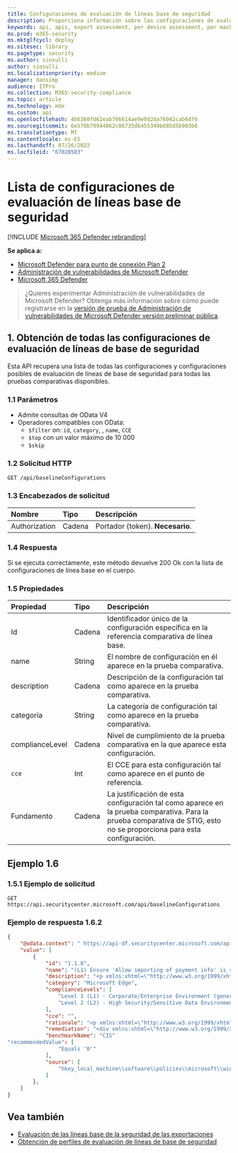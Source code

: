 ```yaml
---
title: Configuraciones de evaluación de líneas base de seguridad
description: Proporciona información sobre las configuraciones de evaluación de líneas base de seguridad que extraen datos "Administración de amenazas y vulnerabilidades". Hay diferentes llamadas API para obtener diferentes tipos de datos. En general, cada llamada API contiene los datos necesarios para los dispositivos de la organización.
keywords: api, apis, export assessment, per device assessment, per machine assessment, vulnerability assessment report, device vulnerability assessment, device vulnerability report, secure configuration assessment, secure configuration report, software vulnerabilities assessment, software vulnerability report, vulnerability report by machine,
ms.prod: m365-security
ms.mktglfcycl: deploy
ms.sitesec: library
ms.pagetype: security
ms.author: siosulli
author: siosulli
ms.localizationpriority: medium
manager: dansimp
audience: ITPro
ms.collection: M365-security-compliance
ms.topic: article
ms.technology: mde
ms.custom: api
ms.openlocfilehash: 4b6360fd62eab766614ae9e0d2da76042cab6df6
ms.sourcegitcommit: 6e570b79944862c86735db455349b685d5b903b6
ms.translationtype: MT
ms.contentlocale: es-ES
ms.lasthandoff: 07/26/2022
ms.locfileid: "67020503"
---
```

# <a name="list-security-baselines-assessment-configurations"></a>Lista de configuraciones de evaluación de líneas base de seguridad

[!INCLUDE [Microsoft 365 Defender rebranding](../../includes/microsoft-defender.md)]

**Se aplica a:**

- [Microsoft Defender para punto de conexión Plan 2](https://go.microsoft.com/fwlink/?linkid=2154037)
- [Administración de vulnerabilidades de Microsoft Defender](../defender-vulnerability-management/index.yml)
- [Microsoft 365 Defender](https://go.microsoft.com/fwlink/?linkid=2118804)

> ¿Quieres experimentar Administración de vulnerabilidades de Microsoft Defender? Obtenga más información sobre cómo puede registrarse en la [versión de prueba de Administración de vulnerabilidades de Microsoft Defender versión preliminar pública](../defender-vulnerability-management/get-defender-vulnerability-management.md).

## <a name="1-get-all-security-baselines-assessment-configurations"></a>1. Obtención de todas las configuraciones de evaluación de líneas de base de seguridad

Esta API recupera una lista de todas las configuraciones y configuraciones posibles de evaluación de líneas de base de seguridad para todas las pruebas comparativas disponibles.

### <a name="11-parameters"></a>1.1 Parámetros

- Admite consultas de OData V4
- Operadores compatibles con OData:
  - `$filter` on: `id`, `category`, , `name`, `CCE`
  - `$top` con un valor máximo de 10 000
  - `$skip`

### <a name="12-http-request"></a>1.2 Solicitud HTTP

```http
GET /api/baselineConfigurations 
```

### <a name="13-request-headers"></a>1.3 Encabezados de solicitud

Nombre|Tipo|Descripción
:---|:---|:---
Authorization|Cadena|Portador {token}. **Necesario**.

### <a name="14-response"></a>1.4 Respuesta

Si se ejecuta correctamente, este método devuelve 200 Ok con la lista de configuraciones de línea base en el cuerpo.

### <a name="15-properties"></a>1.5 Propiedades

|Propiedad | Tipo | Descripción |
|:---|:---|:---|
|Id | Cadena | Identificador único de la configuración específica en la referencia comparativa de línea base.
|name | String | El nombre de configuración en él aparece en la prueba comparativa.
|description | Cadena | Descripción de la configuración tal como aparece en la prueba comparativa.
|categoría | String | La categoría de configuración tal como aparece en la prueba comparativa.
|complianceLevel|Cadena|Nivel de cumplimiento de la prueba comparativa en la que aparece esta configuración.
|`cce`|Int|El CCE para esta configuración tal como aparece en el punto de referencia.
|Fundamento |Cadena|La justificación de esta configuración tal como aparece en la prueba comparativa. Para la prueba comparativa de STIG, esto no se proporciona para esta configuración.

## <a name="16-example"></a>Ejemplo 1.6

### <a name="151-request-example"></a>1.5.1 Ejemplo de solicitud

```http
GET https://api.securitycenter.microsoft.com/api/baselineConfigurations
```

### <a name="162-response-example"></a>Ejemplo de respuesta 1.6.2

```json
{
    "@odata.context": " https://api-df.securitycenter.microsoft.com/api/$metadata#BaselineConfigurations ", 
    "value": [
        {
            "id": "1.1.8", 
            "name": "(L1) Ensure 'Allow importing of payment info' is set to 'Disabled'",
            "description": "<p xmlns:xhtml=\"http://www.w3.org/1999/xhtml\">This policy setting controls whether users are able to import payment information from another browser into Microsoft Edge as well as whether payment information is imported on first use.</p>",
            "category": "Microsoft Edge",
            "complianceLevels": [
                "Level 1 (L1) - Corporate/Enterprise Environment (general use)",
                "Level 2 (L2) - High Security/Sensitive Data Environment (limited functionality)"
            ],
            "cce": "",
            "rationale": "<p xmlns:xhtml=\"http://www.w3.org/1999/xhtml\">Having payment information automatically imported or allowing users to import payment data from another browser into Microsoft Edge could allow for sensitive data to be imported into Edge.</p>",
            "remediation": "<div xmlns:xhtml=\"http://www.w3.org/1999/xhtml\">\r\n  <p>\r\n    <p>\r\nTo establish the recommended configuration via GP, set the following UI path to                 <span class=\"inline_block\">Disabled</span></p>\r\n    <code class=\"code_block\">Computer Configuration\\Policies\\Administrative Templates\\Microsoft Edge\\Allow importing of payment info\r\n</code>\r\n    <p>\r\n      <strong>Note:</strong>\r\n This Group Policy path may not exist by default. It is provided by the Group Policy template                 <span class=\"inline_block\">MSEdge.admx/adml</span>\r\n that can be downloaded from Microsoft                 <a href=\"https://www.microsoft.com/en-us/edge/business/download\">here</a>\r\n.              </p>\r\n    <p class=\"bold\">Impact:</p>\r\n    <p>\r\n      <p>Users will be unable to perform a payment information import from other browsers into Microsoft Edge.</p>\r\n    </p>\r\n  </p>\r\n</div>",
            "benchmarkName": "CIS"
"recommendedValue": [ 
                "Equals '0'" 
            ], 
            "source": [ 
                "hkey_local_machine\\software\\policies\\microsoft\\windows\\eventlog\\security\\retention" 
            ]
        }, 
    ] 
} 
```

## <a name="see-also"></a>Vea también

- [Evaluación de las líneas base de la seguridad de las exportaciones](export-security-baseline-assessment.md)
- [Obtención de perfiles de evaluación de líneas de base de seguridad](get-security-baselines-assessment-profiles.md)

